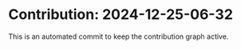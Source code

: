 # Contribution: 2024-12-25-06-32
This is an automated commit to keep the contribution graph active.
